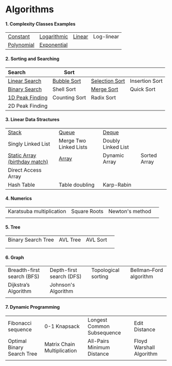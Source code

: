 # Algorithms

#### 1. Complexity Classes Examples

|                                                              |                                                              |                                                              |            |
| ------------------------------------------------------------ | ------------------------------------------------------------ | ------------------------------------------------------------ | ---------- |
| [Constant](https://github.com/shazzad-hasan/Algorithms/blob/main/complexity_classes/constant.py) | [Logarithmic](https://github.com/shazzad-hasan/Algorithms/blob/main/complexity_classes/logarithmic.py) | [Linear](https://github.com/shazzad-hasan/Algorithms/blob/main/complexity_classes/linear.py) | Log-linear |
| [Polynomial](https://github.com/shazzad-hasan/Algorithms/blob/main/complexity_classes/quadratic.py) | [Exponential](https://github.com/shazzad-hasan/Algorithms/blob/main/complexity_classes/exponential.py) |                                                              |            |



#### 2. Sorting and Searching

| Search                                                       | Sort                                                         |                                                              |                |
| :----------------------------------------------------------- | ------------------------------------------------------------ | ------------------------------------------------------------ | -------------- |
| [Linear Search](https://github.com/shazzad-hasan/Algorithms/blob/main/sorting_and_searching/Linear_Search.py) | [Bubble Sort](https://github.com/shazzad-hasan/Algorithms/blob/main/sorting_and_searching/Bubble_Sort.py) | [Selection Sort](https://github.com/shazzad-hasan/Algorithms/blob/main/sorting_and_searching/Selection_Sort.py) | Insertion Sort |
| [Binary Search](https://github.com/shazzad-hasan/Algorithms/blob/main/sorting_and_searching/Binary_Search.py) | Shell Sort                                                   | [Merge Sort](https://github.com/shazzad-hasan/Algorithms/blob/main/sorting_and_searching/Merge_Sort.py) | Quick Sort     |
| [1D Peak Finding](https://github.com/shazzad-hasan/Algorithms/blob/main/sorting_and_searching/Peak_Element.py) | Counting Sort                                                | Radix Sort                                                   |                |
| 2D Peak Finding                                              |                                                              |                                                              |                |

#### 3. Linear Data Stractures

|                                                              |                                                              |                                                              |              |
| ------------------------------------------------------------ | ------------------------------------------------------------ | ------------------------------------------------------------ | ------------ |
| [Stack](https://github.com/shazzad-hasan/Algorithms/blob/main/linear_data_stractures/stack.py) | [Queue](https://github.com/shazzad-hasan/Algorithms/blob/main/linear_data_stractures/queue.py) | [Deque](https://github.com/shazzad-hasan/Algorithms/blob/main/linear_data_stractures/deque.py) |              |
| Singly Linked List                                           | Merge Two Linked Lists                                       | Doubly Linked List                                           |              |
| [Static Array (birthday match)](https://github.com/shazzad-hasan/Algorithms/blob/main/linear_data_stractures/birthday_match.py) | [Array](https://github.com/shazzad-hasan/Algorithms/blob/main/linear_data_stractures/array.py) | Dynamic Array                                                | Sorted Array |
| Direct Access Array                                          |                                                              |                                                              |              |
| Hash Table                                                   | Table doubling                                               | Karp-Rabin                                                   |              |

#### 4. Numerics

|                          |              |                 |      |
| ------------------------ | ------------ | --------------- | ---- |
| Karatsuba multiplication | Square Roots | Newton's method |      |
|                          |              |                 |      |

#### 5. Tree

|                    |          |          |      |
| ------------------ | -------- | -------- | ---- |
| Binary Search Tree | AVL Tree | AVL Sort |      |
|                    |          |          |      |
|                    |          |          |      |

#### 6. Graph

|                            |                          |                     |                        |
| -------------------------- | ------------------------ | ------------------- | ---------------------- |
| Breadth-first search (BFS) | Depth-first search (DFS) | Topological sorting | Bellman–Ford algorithm |
| Dijkstra’s Algorithm       | Johnson's Algorithm      |                     |                        |
|                            |                          |                     |                        |

#### 7. Dynamic Programming

|                            |                             |                            |                          |
| -------------------------- | --------------------------- | -------------------------- | ------------------------ |
| Fibonacci sequence         | 0-1 Knapsack                | Longest Common Subsequence | Edit Distance            |
| Optimal Binary Search Tree | Matrix Chain Multiplication | All-Pairs Minimum Distance | Floyd Warshall Algorithm |
|                            |                             |                            |                          |

